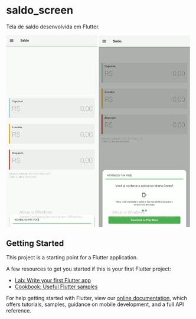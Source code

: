 # saldo_screen

Tela de saldo desenvolvida em Flutter.

<img src="screenshots/Screenshot_1.png" style="width:49%"> <img src="screenshots/Screenshot_2.png" style="width:49%">

## Getting Started

This project is a starting point for a Flutter application.

A few resources to get you started if this is your first Flutter project:

- [Lab: Write your first Flutter app](https://flutter.io/docs/get-started/codelab)
- [Cookbook: Useful Flutter samples](https://flutter.io/docs/cookbook)

For help getting started with Flutter, view our 
[online documentation](https://flutter.io/docs), which offers tutorials, 
samples, guidance on mobile development, and a full API reference.
